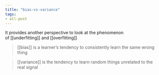 ```yaml
---
title: "bias-vs-variance"
tags:
- all-post
---
```


It provides another perspective to look at the phenomenon of [[underfitting]] and [[overfitting]]

> [[bias]] is a learner’s tendency to consistently learn the same wrong thing

> [[variance]] is the tendency to learn random things unrelated to the real signal

